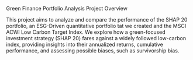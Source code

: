 Green Finance Portfolio Analysis Project
Overview

This project aims to analyze and compare the performance of the SHAP 20 portfolio, an ESG-Driven quantitative portfolio tat we created and the MSCI ACWI Low Carbon Target Index.
We explore how a green-focused investment strategy (SHAP 20) fares against a widely followed low-carbon index, providing insights into their annualized returns, cumulative performance, and assessing possible biases, such as survivorship bias.
